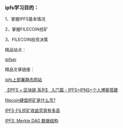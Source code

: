 ### ipfs学习目的：

1、掌握IPFS基本情况

2、掌握FILECOIN挖矿

3、FILECOIN投资决策


精品站点：

[ipfser](http://ipfser.org)


精品文章链接：

[ipfs上部署静态网站](https://www.jianshu.com/p/5d72b8fee29e)

[【IPFS + 区块链 系列】 入门篇 - IPFS+IPNS+个人博客搭建](https://blog.csdn.net/liyuechun520/article/details/78599374)

[filecoin硬盘挖矿是什么币?](http://www.tucaod.com/2084.html)

[IPFS-FIL挖矿收益究竟有多高](https://mp.weixin.qq.com/s/YEbHBiT5-0LmRIESWKqsTQ)

[IPFS: Merkle DAG 数据结构](http://ipfser.org/2018/01/25/r20/)


